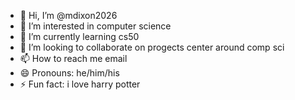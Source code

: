 - 👋 Hi, I’m @mdixon2026
- 👀 I’m interested in computer science 
- 🌱 I’m currently learning cs50 
- 💞️ I’m looking to collaborate on progects center around comp sci 
- 📫 How to reach me email 
- 😄 Pronouns: he/him/his
- ⚡ Fun fact: i love harry potter

<!---
mdixon2026/mdixon2026 is a ✨ special ✨ repository because its `README.md` (this file) appears on your GitHub profile.
You can click the Preview link to take a look at your changes.
--->
